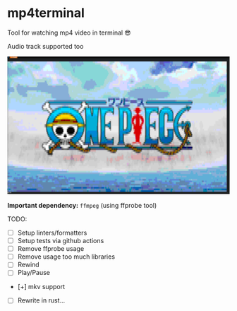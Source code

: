 # mp4terminal

Tool for watching mp4 video in terminal 😎

Audio track supported too

![Example](./pics/example.png)

**Important dependency:** `ffmpeg` (using ffprobe tool)

TODO:
- [ ] Setup linters/formatters
- [ ] Setup tests via github actions
- [ ] Remove ffprobe usage
- [ ] Remove usage too much libraries
- [ ] Rewind
- [ ] Play/Pause
- [+] mkv support
- [ ] Rewrite in rust...